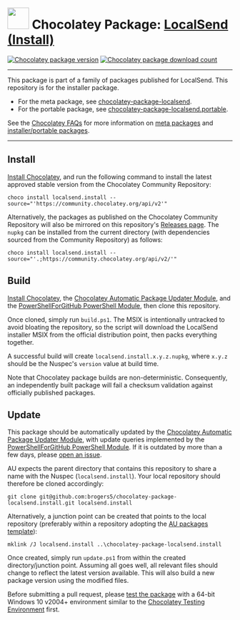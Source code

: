 ﻿# <img src="https://cdn.jsdelivr.net/gh/brogers5/chocolatey-package-localsend.install@3f4aecbffec6b5f802027e5d928f1738ffd982bf/localsend.install.png" width="48" height="48"/> Chocolatey Package: [LocalSend (Install)](https://community.chocolatey.org/packages/localsend.install)

[![Chocolatey package version](https://img.shields.io/chocolatey/v/localsend.install.svg)](https://community.chocolatey.org/packages/localsend.install)
[![Chocolatey package download count](https://img.shields.io/chocolatey/dt/localsend.install.svg)](https://community.chocolatey.org/packages/localsend.install)

---

This package is part of a family of packages published for LocalSend. This repository is for the installer package.

* For the meta package, see [chocolatey-package-localsend](https://github.com/brogers5/chocolatey-package-localsend).
* For the portable package, see [chocolatey-package-localsend.portable](https://github.com/brogers5/chocolatey-package-localsend.portable).

See the [Chocolatey FAQs](https://docs.chocolatey.org/en-us/faqs) for more information on [meta packages](https://docs.chocolatey.org/en-us/faqs#what-is-the-difference-between-packages-no-suffix-as-compared-to.install.portable) and [installer/portable packages](https://docs.chocolatey.org/en-us/faqs#what-distinction-does-chocolatey-make-between-an-installable-and-a-portable-application).

---

## Install

[Install Chocolatey](https://chocolatey.org/install), and run the following command to install the latest approved stable version from the Chocolatey Community Repository:

```shell
choco install localsend.install --source="'https://community.chocolatey.org/api/v2'"
```

Alternatively, the packages as published on the Chocolatey Community Repository will also be mirrored on this repository's [Releases page](https://github.com/brogers5/chocolatey-package-localsend.install/releases). The `nupkg` can be installed from the current directory (with dependencies sourced from the Community Repository) as follows:

```shell
choco install localsend.install --source="'.;https://community.chocolatey.org/api/v2/'"
```

## Build

[Install Chocolatey](https://chocolatey.org/install), the [Chocolatey Automatic Package Updater Module](https://github.com/majkinetor/au), and the [PowerShellForGitHub PowerShell Module](https://github.com/microsoft/PowerShellForGitHub), then clone this repository.

Once cloned, simply run `build.ps1`. The MSIX is intentionally untracked to avoid bloating the repository, so the script will download the LocalSend installer MSIX from the official distribution point, then packs everything together.

A successful build will create `localsend.install.x.y.z.nupkg`, where `x.y.z` should be the Nuspec's `version` value at build time.

Note that Chocolatey package builds are non-deterministic. Consequently, an independently built package will fail a checksum validation against officially published packages.

## Update

This package should be automatically updated by the [Chocolatey Automatic Package Updater Module](https://github.com/majkinetor/au), with update queries implemented by the [PowerShellForGitHub PowerShell Module](https://github.com/microsoft/PowerShellForGitHub). If it is outdated by more than a few days, please [open an issue](https://github.com/brogers5/chocolatey-package-localsend.install/issues).

AU expects the parent directory that contains this repository to share a name with the Nuspec (`localsend.install`). Your local repository should therefore be cloned accordingly:

```shell
git clone git@github.com:brogers5/chocolatey-package-localsend.install.git localsend.install
```

Alternatively, a junction point can be created that points to the local repository (preferably within a repository adopting the [AU packages template](https://github.com/majkinetor/au-packages-template)):

```shell
mklink /J localsend.install ..\chocolatey-package-localsend.install
```

Once created, simply run `update.ps1` from within the created directory/junction point. Assuming all goes well, all relevant files should change to reflect the latest version available. This will also build a new package version using the modified files.

Before submitting a pull request, please [test the package](https://docs.chocolatey.org/en-us/community-repository/moderation/package-verifier#steps-for-each-package) with a 64-bit Windows 10 v2004+ environment similar to the [Chocolatey Testing Environment](https://github.com/chocolatey-community/chocolatey-test-environment) first.
